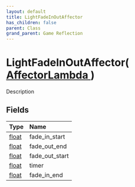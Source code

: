 ```yaml
---
layout: default
title: LightFadeInOutAffector
has_children: false
parent: Class
grand_parent: Game Reflection
---
```

# LightFadeInOutAffector( [ AffectorLambda ](/riftbreaker-wiki/docs/game-reflection/classes/affector_lambda/) )
Description 

## Fields

| Type | Name |
|:----------|:--------------|
| [float](/riftbreaker-wiki/docs/game-reflection/components/float/) | fade_in_start |
| [float](/riftbreaker-wiki/docs/game-reflection/components/float/) | fade_out_end |
| [float](/riftbreaker-wiki/docs/game-reflection/components/float/) | fade_out_start |
| [float](/riftbreaker-wiki/docs/game-reflection/components/float/) | timer |
| [float](/riftbreaker-wiki/docs/game-reflection/components/float/) | fade_in_end |

